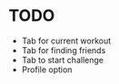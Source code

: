 # TODO

- Tab for current workout
- Tab for finding friends
- Tab to start challenge
- Profile option
